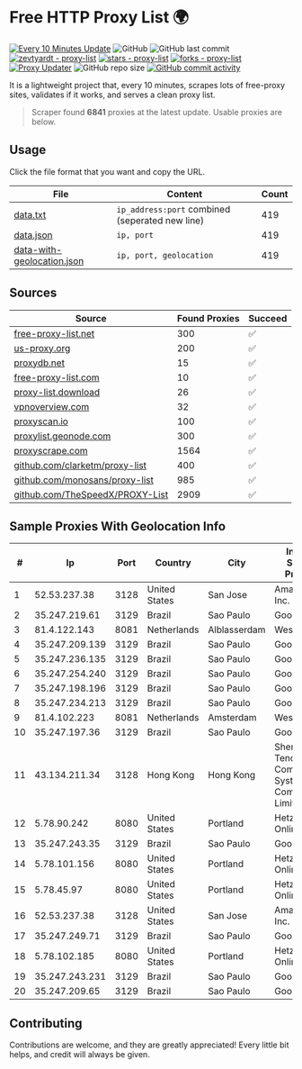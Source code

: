 
# Free HTTP Proxy List 🌍

[![Every 10 Minutes Update](https://github.com/mertguvencli/http-proxy-list/actions/workflows/main.yml/badge.svg?branch=main)](https://github.com/mertguvencli/http-proxy-list/actions/workflows/main.yml)
![GitHub](https://img.shields.io/github/license/mertguvencli/http-proxy-list)
![GitHub last commit](https://img.shields.io/github/last-commit/mertguvencli/http-proxy-list)
[![zevtyardt - proxy-list](https://img.shields.io/static/v1?label=zevtyardt&message=proxy-list&color=blue&logo=github)](https://github.com/zevtyardt/proxy-list "Go to GitHub repo")
[![stars - proxy-list](https://img.shields.io/github/stars/zevtyardt/proxy-list?style=social)](https://github.com/zevtyardt/proxy-list)
[![forks - proxy-list](https://img.shields.io/github/forks/zevtyardt/proxy-list?style=social)](https://github.com/zevtyardt/proxy-list)
[![Proxy Updater](https://github.com/zevtyardt/proxy-list/workflows/Proxy%20Updater/badge.svg)](https://github.com/zevtyardt/proxy-list/actions?query=workflow:"Proxy+Updater")
![GitHub repo size](https://img.shields.io/github/repo-size/zevtyardt/proxy-list)
[![GitHub commit activity](https://img.shields.io/github/commit-activity/m/zevtyardt/proxy-list?logo=commits)](https://github.com/zevtyardt/proxy-list/commits/main)

It is a lightweight project that, every 10 minutes, scrapes lots of free-proxy sites, validates if it works, and serves a clean proxy list.

> Scraper found **6841** proxies at the latest update. Usable proxies are below.

## Usage

Click the file format that you want and copy the URL.

|File|Content|Count|
|----|-------|-----|
|[data.txt](https://raw.githubusercontent.com/mertguvencli/http-proxy-list/main/proxy-list/data.txt)|`ip_address:port` combined (seperated new line)|419|
|[data.json](https://raw.githubusercontent.com/mertguvencli/http-proxy-list/main/proxy-list/data.json)|`ip, port`|419|
|[data-with-geolocation.json](https://raw.githubusercontent.com/mertguvencli/http-proxy-list/main/proxy-list/data-with-geolocation.json)|`ip, port, geolocation`|419|

## Sources

|Source|Found Proxies|Succeed|
|------|-------------|-------|
|[free-proxy-list.net](https://free-proxy-list.net)|300|✅|
|[us-proxy.org](https://www.us-proxy.org)|200|✅|
|[proxydb.net](http://proxydb.net)|15|✅|
|[free-proxy-list.com](https://free-proxy-list.com/?page=&port=&type%5B%5D=http&type%5B%5D=https&up_time=0&search=Search)|10|✅|
|[proxy-list.download](https://www.proxy-list.download/HTTP)|26|✅|
|[vpnoverview.com](https://vpnoverview.com/privacy/anonymous-browsing/free-proxy-servers)|32|✅|
|[proxyscan.io](https://www.proxyscan.io)|100|✅|
|[proxylist.geonode.com](https://proxylist.geonode.com/api/proxy-list?limit=300&page=1&sort_by=lastChecked&sort_type=desc&protocols=http,https)|300|✅|
|[proxyscrape.com](https://api.proxyscrape.com/v2/?request=displayproxies&protocol=http&timeout=10000&country=all&ssl=all&anonymity=all)|1564|✅|
|[github.com/clarketm/proxy-list](https://raw.githubusercontent.com/clarketm/proxy-list/master/proxy-list-raw.txt)|400|✅|
|[github.com/monosans/proxy-list](https://raw.githubusercontent.com/monosans/proxy-list/main/proxies/http.txt)|985|✅|
|[github.com/TheSpeedX/PROXY-List](https://raw.githubusercontent.com/TheSpeedX/PROXY-List/master/http.txt)|2909|✅|


## Sample Proxies With Geolocation Info

|#|Ip|Port|Country|City|Internet Service Provider|
|-|--|----|-------|----|-------------------------|
|1|52.53.237.38|3128|United States|San Jose|Amazon.com, Inc.|
|2|35.247.219.61|3129|Brazil|Sao Paulo|Google LLC|
|3|81.4.122.143|8081|Netherlands|Alblasserdam|WeservIT|
|4|35.247.209.139|3129|Brazil|Sao Paulo|Google LLC|
|5|35.247.236.135|3129|Brazil|Sao Paulo|Google LLC|
|6|35.247.254.240|3129|Brazil|Sao Paulo|Google LLC|
|7|35.247.198.196|3129|Brazil|Sao Paulo|Google LLC|
|8|35.247.234.213|3129|Brazil|Sao Paulo|Google LLC|
|9|81.4.102.223|8081|Netherlands|Amsterdam|WeservIT|
|10|35.247.197.36|3129|Brazil|Sao Paulo|Google LLC|
|11|43.134.211.34|3128|Hong Kong|Hong Kong|Shenzhen Tencent Computer Systems Company Limited|
|12|5.78.90.242|8080|United States|Portland|Hetzner Online GmbH|
|13|35.247.243.35|3129|Brazil|Sao Paulo|Google LLC|
|14|5.78.101.156|8080|United States|Portland|Hetzner Online GmbH|
|15|5.78.45.97|8080|United States|Portland|Hetzner Online GmbH|
|16|52.53.237.38|3128|United States|San Jose|Amazon.com, Inc.|
|17|35.247.249.71|3129|Brazil|Sao Paulo|Google LLC|
|18|5.78.102.185|8080|United States|Portland|Hetzner Online GmbH|
|19|35.247.243.231|3129|Brazil|Sao Paulo|Google LLC|
|20|35.247.209.65|3129|Brazil|Sao Paulo|Google LLC|



## Contributing

Contributions are welcome, and they are greatly appreciated! Every
little bit helps, and credit will always be given.


